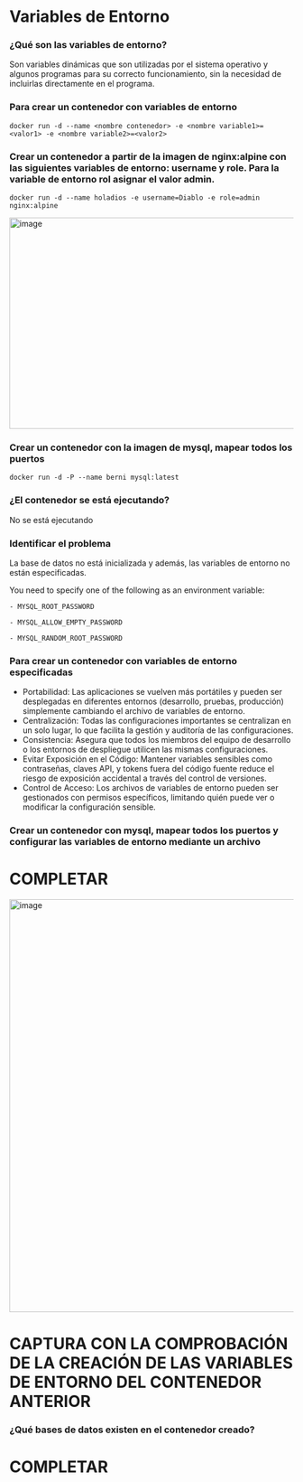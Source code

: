 # Variables de Entorno
### ¿Qué son las variables de entorno?

Son variables dinámicas que son utilizadas por el sistema operativo y algunos programas para su correcto funcionamiento, sin la necesidad de incluirlas directamente en el programa.

### Para crear un contenedor con variables de entorno

```
docker run -d --name <nombre contenedor> -e <nombre variable1>=<valor1> -e <nombre variable2>=<valor2>
```

### Crear un contenedor a partir de la imagen de nginx:alpine con las siguientes variables de entorno: username y role. Para la variable de entorno rol asignar el valor admin.

```
docker run -d --name holadios -e username=Diablo -e role=admin nginx:alpine
```

<img width="897" height="374" alt="image" src="https://github.com/user-attachments/assets/140407ec-d91e-4c30-9671-86638ead5477" />

### Crear un contenedor con la imagen de mysql, mapear todos los puertos

```
docker run -d -P --name berni mysql:latest
```

### ¿El contenedor se está ejecutando?

No se está ejecutando

### Identificar el problema

La base de datos no está inicializada y además, las variables de entorno no están especificadas.

You need to specify one of the following as an environment variable:

    - MYSQL_ROOT_PASSWORD
    
    - MYSQL_ALLOW_EMPTY_PASSWORD
    
    - MYSQL_RANDOM_ROOT_PASSWORD

### Para crear un contenedor con variables de entorno especificadas
- Portabilidad: Las aplicaciones se vuelven más portátiles y pueden ser desplegadas en diferentes entornos (desarrollo, pruebas, producción) simplemente cambiando el archivo de variables de entorno.
- Centralización: Todas las configuraciones importantes se centralizan en un solo lugar, lo que facilita la gestión y auditoría de las configuraciones.
- Consistencia: Asegura que todos los miembros del equipo de desarrollo o los entornos de despliegue utilicen las mismas configuraciones.
- Evitar Exposición en el Código: Mantener variables sensibles como contraseñas, claves API, y tokens fuera del código fuente reduce el riesgo de exposición accidental a través del control de versiones.
- Control de Acceso: Los archivos de variables de entorno pueden ser gestionados con permisos específicos, limitando quién puede ver o modificar la configuración sensible.

### Crear un contenedor con mysql, mapear todos los puertos y configurar las variables de entorno mediante un archivo
# COMPLETAR


<img width="2082" height="731" alt="image" src="https://github.com/user-attachments/assets/1e319b83-4030-4177-b2d1-c74304559915" />


# CAPTURA CON LA COMPROBACIÓN DE LA CREACIÓN DE LAS VARIABLES DE ENTORNO DEL CONTENEDOR ANTERIOR 

### ¿Qué bases de datos existen en el contenedor creado?
# COMPLETAR
